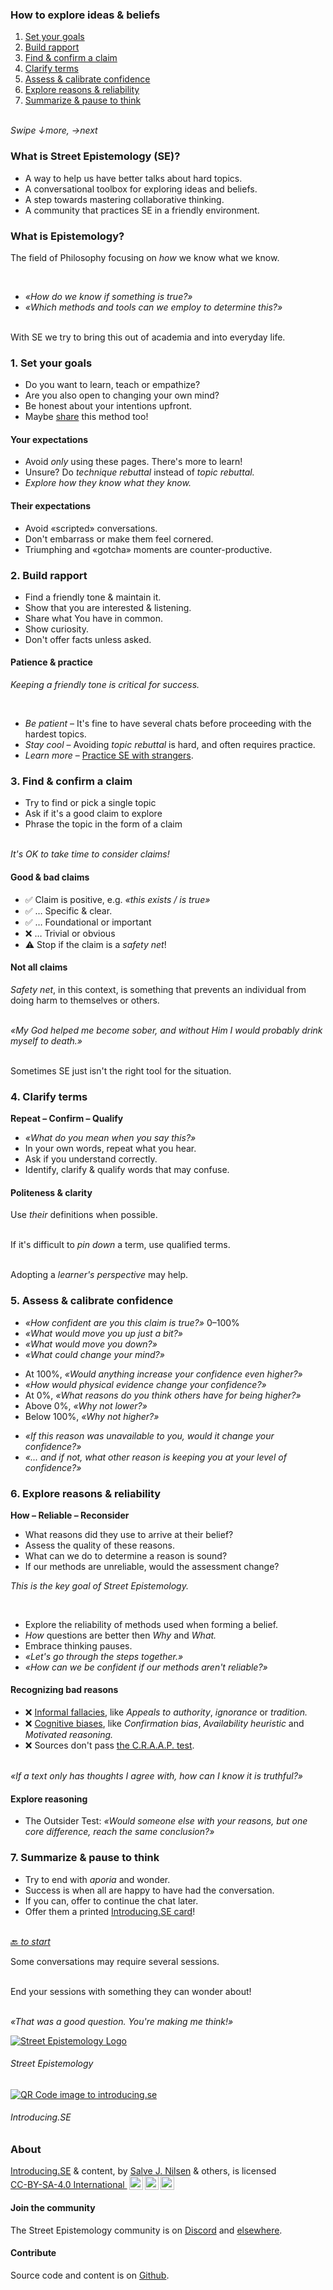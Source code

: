 [comment]: # (Compile this presentation with the command below)
[comment]: # (mdslides docs.md --include dist)
[comment]: # (...or by running the Makefile with "make")

[comment]: # (THEME = streetepistemology)

[comment]: # (minScale: 0.2)
[comment]: # (maxScale: 4.0)
[comment]: # (controls: true)
[comment]: # (width: "80%")
[comment]: # (height: "80%")
[comment]: # (help: true)


### How to explore ideas & beliefs

1. [Set your goals](#/1)
2. [Build rapport](#/2)
3. [Find & confirm a claim](#/3)
4. [Clarify terms](#/4)
5. [Assess & calibrate confidence](#/5)
6. [Explore reasons & reliability](#/6)
7. [Summarize & pause to think](#/7)

\
*Swipe ↓more, →next*


[comment]: # (||| data-background-size="50%" data-background-image="dist/media/street-epistemology-logo.png", data-background-position="100% 0%" data-background-opacity="0.2")

### What is Street Epistemology (SE)?

* A way to help us have better talks about hard topics.
* A conversational tool&shy;box for exploring ideas and beliefs.
* A step towards mas&shy;tering col&shy;laborative thinking.
* A community that prac&shy;tices SE in a frien&shy;dly environment.


[comment]: # (|||)

### What is Epistemology?

The field of Philosophy focusing on *how* we know what we know.

<br>

* *«How do we know if something is true?»*
* *«Which methods and tools can we employ to determine this?»*

\
With SE we try to bring this out of academia and into everyday life.


[comment]: # (!!!)

### 1. Set your goals

* Do you want to learn, teach or empathize?
* Are you also open to changing your own mind?
* Be honest about your intentions upfront.
* Maybe [share](#/8) this method too!


[comment]: # (||| data-background-size="50%" data-background-image="dist/media/street-epistemology-logo.png", data-background-position="100% 0%" data-background-opacity="0.2")

#### Your expectations

* Avoid *only* using these pages. There's more to learn!
* Unsure? Do *tech&shy;nique rebuttal* instead of *topic rebuttal.*
* *Explore how they know what they know.*


[comment]: # (|||)

#### Their expectations

* Avoid «scripted» conversations.
* Don't embarrass or make them feel cornered.
* Triumphing and «gotcha» moments are counter-<wbr>productive.


[comment]: # (!!!)

### 2. Build rapport

* Find a friendly tone & maintain it.
* Show that you are inter&shy;ested & listening.
* Share what You have in common.
* Show curiosity.
* Don't offer facts unless asked.

[comment]: # (||| data-background-size="50%" data-background-image="dist/media/street-epistemology-logo.png", data-background-position="100% 0%" data-background-opacity="0.2")

#### Patience & practice

*Keeping a frien&shy;dly tone is critical for success.*

<br>

* *Be patient* – It's fine to have seve&shy;ral chats before pro&shy;ce&shy;eding with the har&shy;dest topics.
* *Stay cool* – Avoiding *topic rebuttal* is hard, and often requires practice.
* *Learn more* – [Practice SE with strangers](#/8/1).


[comment]: # (!!!)

### 3. Find & confirm a claim

* Try to find or pick a single topic
* Ask if it's a good claim to explore
* Phrase the topic in the form of a claim

\
*It's OK to take time to consider claims!*


[comment]: # (||| data-background-size="50%" data-background-image="dist/media/street-epistemology-logo.png", data-background-position="100% 0%" data-background-opacity="0.2")

#### Good & bad claims

* ✅ Claim is positive, e.g. *«this exists / is true»*
* ✅ … Specific & clear.
* ✅ … Foundational or im&shy;portant
* ❌ … Trivial or obvious
* ⚠️  Stop if the claim is a *safety net*!


[comment]: # (|||)

#### Not all claims

*Safety net*, in this context, is something that pre&shy;vents an individual from doing harm to them&shy;selves or others.

\
*«My God helped me be&shy;come sober, and without Him I would probably drink myself to death.»*

\
Sometimes SE just isn't the right tool for the situation.


[comment]: # (!!!)

### 4. Clarify terms

**Repeat – Confirm – Qualify**

* *«What do you mean when you say this?»*
* In your own words, repeat what you hear.
* Ask if you understand correctly.
* Identify, clarify & qualify words that may confuse.


[comment]: # (||| data-background-size="50%" data-background-image="dist/media/street-epistemology-logo.png", data-background-position="100% 0%" data-background-opacity="0.2")


#### Politeness & clarity

Use *their* de&shy;fini&shy;tions when pos&shy;sible.

\
If it's dif&shy;ficult to *pin down* a term, use quali&shy;fied terms.

\
Adopting a *learner's per&shy;spec&shy;tive* may help.


[comment]: # (!!!)

### 5. Assess & calibrate confidence

* *«How confident are you this claim is true?»* 0–100%
* *«What would move you up just a bit?»*
* *«What would move you down?»*
* *«What could change your mind?»*


[comment]: # (||| data-background-size="50%" data-background-image="dist/media/street-epistemology-logo.png", data-background-position="100% 0%" data-background-opacity="0.2")

* At 100%, *«Would any&shy;thing increase your con&shy;fidence even higher?»*
* *«How would physical evidence change your con&shy;fidence?»*
* At 0%, *«What reasons do you think others have for being higher?»*
* Above 0%, *«Why not lower?»*
* Below 100%, *«Why not higher?»*


[comment]: # (|||)

* *«If this reason was un&shy;avail&shy;able to you, would it change your confidence?»*
* *«... and if not, what other rea&shy;son is keeping you at your level of confidence?»*


[comment]: # (!!!)

### 6. Explore reasons & reliability

**How – Reliable – Reconsider**

* What reasons did they use to arrive at their belief?
* Assess the quality of these reasons.
* What can we do to determine a reason is sound?
* If our methods are unreliable, would the assessment change?

[comment]: # (||| data-background-size="50%" data-background-image="dist/media/street-epistemology-logo.png", data-background-position="100% 0%" data-background-opacity="0.2")

*This is the key goal of Street&nbsp;Epistemology.*

<br>

* Explore the reliability of methods used when forming a belief.
* *How* questions are bet&shy;ter then *Why* and *What.*
* Embrace thinking pauses.
* *«Let's go through the steps together.»*
* *«How can we be con&shy;fident if our methods aren't reliable?»*

[comment]: # (|||)

#### Recognizing bad reasons

* ❌ [Informal fallacies](https://en.m.wikipedia.org/wiki/List_of_fallacies#Informal_fallacies), like *Appeals to au&shy;th&shy;ority*, *ig&shy;no&shy;rance* or *tradition.*
* ❌ [Cognitive biases](https://en.m.wikipedia.org/wiki/Cognitive_bias#List_of_biases), like *Con&shy;fir&shy;mation bias*, *Av&shy;ail&shy;abi&shy;lity heu&shy;ris&shy;tic* and *Moti&shy;vated reasoning.*
* ❌ Sources don't pass [the C.R.A.A.P. test](https://en.m.wikipedia.org/wiki/CRAAP_test).

\
*«If a text only has thoughts I agree with, how can I know it is truthful?»*


[comment]: # (|||)

#### Explore reasoning

* The Outsider Test: *«Would someone else with your reasons, but one core difference, reach the same conclusion?»*


[comment]: # (!!!)

### 7. Summarize & pause to think

* Try to end with *aporia* and wonder.
* Success is when all are happy to have had the conversation.
* If you can, offer to con&shy;tinue the chat later.
* Offer them a printed [Introducing.SE card](dist/media/introducing-se-card-2021-01.pdf)!

\
[🔙 *to start*](#)


[comment]: # (||| data-background-size="50%" data-background-image="dist/media/street-epistemology-logo.png", data-background-position="100% 0%" data-background-opacity="0.2")

Some conversations may re&shy;quire several sessions.

\
End your sessions with some&shy;thing they can wonder about!

\
*«That was a good question. You're making me think!»*

[comment]: # (!!!)

[![Street Epistemology Logo](dist/media/street-epistemology-logo.png)](https://streetepistemology.com)
###### Street&nbsp;Epistemology

[![QR Code image to introducing.se](dist/media/share-this.png)](https://introducing.se)
###### Introducing.SE


[comment]: # (|||)

### About

<p xmlns:cc="http://creativecommons.org/ns#" xmlns:dct="http://purl.org/dc/terms/"><a property="dct:title" rel="cc:attributionURL" href="https://introducing.se">Introducing.SE</a> &amp; content, by <a rel="cc:attributionURL dct:creator" property="cc:attributionName" href="https://twitter.com/sjoshuan">Salve&nbsp;J.&nbsp;Nilsen</a> &amp; others, is licensed <a href="http://creativecommons.org/licenses/by-sa/4.0/?ref=chooser-v1" target="_blank" rel="license noopener noreferrer" style="display:inline-block;">CC-BY-SA-4.0 International <img style="height:22px!important;margin-left:3px;vertical-align:text-bottom;" src="https://mirrors.creativecommons.org/presskit/icons/cc.svg?ref=chooser-v1"><img style="height:22px!important;margin-left:3px;vertical-align:text-bottom;" src="https://mirrors.creativecommons.org/presskit/icons/by.svg?ref=chooser-v1"><img style="height:22px!important;margin-left:3px;vertical-align:text-bottom;" src="https://mirrors.creativecommons.org/presskit/icons/sa.svg?ref=chooser-v1"></a></p>

#### Join the community

The Street&nbsp;Epistemology community is on [Discord](https://discord.gg/sKap3zM) and [elsewhere](https://streetepistemology.com/community).

#### Contribute

Source code and content is on [Github](https://github.com/sjn/introducing-se/).


[comment]: # (|||)
